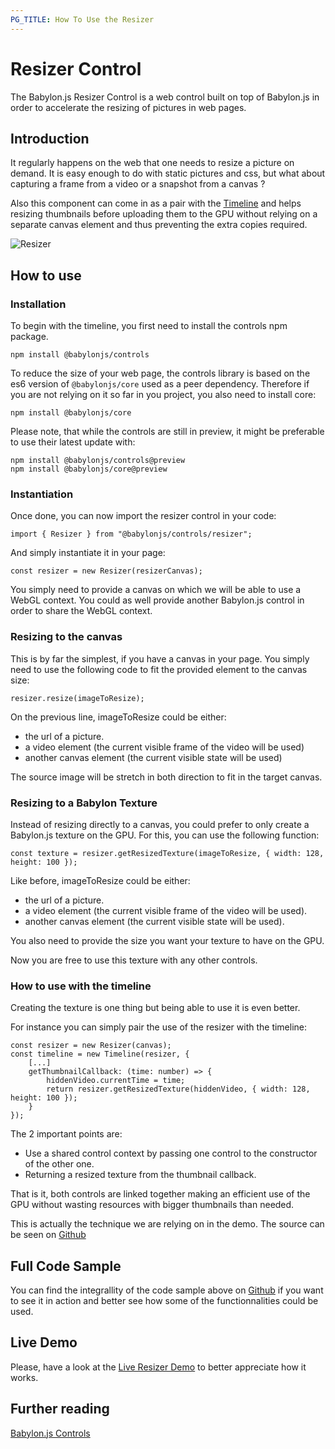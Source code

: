 ```yaml
---
PG_TITLE: How To Use the Resizer
---
```


# Resizer Control

The Babylon.js Resizer Control is a web control built on top of Babylon.js in order to accelerate the resizing of pictures in web pages.

## Introduction
It regularly happens on the web that one needs to resize a picture on demand. It is easy enough to do with static pictures and css, but what about capturing a frame from a video or a snapshot from a canvas ?

Also this component can come in as a pair with the [Timeline](./timeline) and helps resizing thumbnails before uploading them to the GPU without relying on a separate canvas element and thus preventing the extra copies required.

![Resizer](/img/features/controls/resizer.png)

## How to use

### Installation
To begin with the timeline, you first need to install the controls npm package.

```
npm install @babylonjs/controls
```

To reduce the size of your web page, the controls library is based on the es6 version of `@babylonjs/core` used as a peer dependency. Therefore if you are not relying on it so far in you project, you also need to install core:

```
npm install @babylonjs/core
```

Please note, that while the controls are still in preview, it might be preferable to use their latest update with:

```
npm install @babylonjs/controls@preview
npm install @babylonjs/core@preview
```

### Instantiation
Once done, you can now import the resizer control in your code:

```
import { Resizer } from "@babylonjs/controls/resizer";
```

And simply instantiate it in your page:

```
const resizer = new Resizer(resizerCanvas);
```

You simply need to provide a canvas on which we will be able to use a WebGL context. You could as well provide another Babylon.js control in order to share the WebGL context.

### Resizing to the canvas
This is by far the simplest, if you have a canvas in your page. You simply need to use the following code to fit the provided element to the canvas size:

```
resizer.resize(imageToResize);
```

On the previous line, imageToResize could be either:
* the url of a picture.
* a video element (the current visible frame of the video will be used)
* another canvas element (the current visible state will be used)

The source image will be stretch in both direction to fit in the target canvas.

### Resizing to a Babylon Texture
Instead of resizing directly to a canvas, you could prefer to only create a Babylon.js texture on the GPU. For this, you can use the following function:

```
const texture = resizer.getResizedTexture(imageToResize, { width: 128, height: 100 });
```

Like before, imageToResize could be either:
* the url of a picture.
* a video element (the current visible frame of the video will be used).
* another canvas element (the current visible state will be used).

You also need to provide the size you want your texture to have on the GPU.

Now you are free to use this texture with any other controls.

### How to use with the timeline
Creating the texture is one thing but being able to use it is even better.

For instance you can simply pair the use of the resizer with the timeline:

```
const resizer = new Resizer(canvas);
const timeline = new Timeline(resizer, {
    [...]
    getThumbnailCallback: (time: number) => {
        hiddenVideo.currentTime = time;
        return resizer.getResizedTexture(hiddenVideo, { width: 128, height: 100 });
    }
});
```

The 2 important points are:
* Use a shared control context by passing one control to the constructor of the other one.
* Returning a resized texture from the thumbnail callback.

That is it, both controls are linked together making an efficient use of the GPU without wasting resources with bigger thumbnails than needed.

This is actually the technique we are relying on in the demo. The source can be seen on [Github](https://github.com/BabylonJS/Controls/blob/master/www/timeline/index.ts)

## Full Code Sample

You can find the integrallity of the code sample above on [Github](https://github.com/BabylonJS/Controls/blob/master/www/resizer/index.ts) if you want to see it in action and better see how some of the functionnalities could be used.

## Live Demo

Please, have a look at the [Live Resizer Demo](https://controls.babylonjs.com/resizer) to better appreciate how it works.

## Further reading

[Babylon.js Controls](/features/controls)
